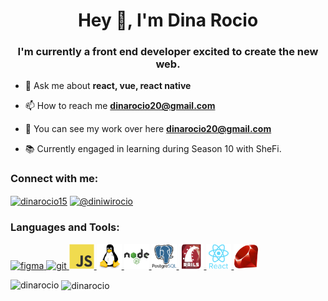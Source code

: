 <h1 align="center">Hey 👋, I'm Dina Rocio</h1>
<h3 align="center">I'm currently a front end developer excited to create the new web.</h3>

- 💬 Ask me about **react, vue, react native**

- 📫 How to reach me **dinarocio20@gmail.com**

- 🦄 You can see my work over here [**dinarocio20@gmail.com**](https://portfolio-dinarocio.vercel.app/)
  
- 📚 Currently engaged in learning during Season 10 with SheFi.


<h3 align="left">Connect with me:</h3>
<p align="left">
<a href="https://twitter.com/dinarocio15" target="blank"><img align="center" src="https://cdn.jsdelivr.net/npm/simple-icons@3.0.1/icons/twitter.svg" alt="dinarocio15" height="30" width="40" /></a>
<a href="https://instagram.com/@diniwirocio" target="blank"><img align="center" src="https://cdn.jsdelivr.net/npm/simple-icons@3.0.1/icons/instagram.svg" alt="@diniwirocio" height="30" width="40" /></a>
</p>

<h3 align="left">Languages and Tools:</h3>
<p align="left"> <a href="https://www.figma.com/" target="_blank"> <img src="https://www.vectorlogo.zone/logos/figma/figma-icon.svg" alt="figma" width="40" height="40"/> </a> <a href="https://git-scm.com/" target="_blank"> <img src="https://www.vectorlogo.zone/logos/git-scm/git-scm-icon.svg" alt="git" width="40" height="40"/> </a> <a href="https://developer.mozilla.org/en-US/docs/Web/JavaScript" target="_blank"> <img src="https://raw.githubusercontent.com/devicons/devicon/master/icons/javascript/javascript-original.svg" alt="javascript" width="40" height="40"/> </a> <a href="https://www.linux.org/" target="_blank"> <img src="https://raw.githubusercontent.com/devicons/devicon/master/icons/linux/linux-original.svg" alt="linux" width="40" height="40"/> </a> <a href="https://nodejs.org" target="_blank"> <img src="https://raw.githubusercontent.com/devicons/devicon/master/icons/nodejs/nodejs-original-wordmark.svg" alt="nodejs" width="40" height="40"/> </a> <a href="https://www.postgresql.org" target="_blank"> <img src="https://raw.githubusercontent.com/devicons/devicon/master/icons/postgresql/postgresql-original-wordmark.svg" alt="postgresql" width="40" height="40"/> </a> <a href="https://rubyonrails.org" target="_blank"> <img src="https://raw.githubusercontent.com/devicons/devicon/master/icons/rails/rails-original-wordmark.svg" alt="rails" width="40" height="40"/> </a> <a href="https://reactjs.org/" target="_blank"> <img src="https://raw.githubusercontent.com/devicons/devicon/master/icons/react/react-original-wordmark.svg" alt="react" width="40" height="40"/> </a> <a href="https://www.ruby-lang.org/en/" target="_blank"> <img src="https://raw.githubusercontent.com/devicons/devicon/master/icons/ruby/ruby-original.svg" alt="ruby" width="40" height="40"/> </a> </p>

<p><img align="left" src="https://github-readme-stats.vercel.app/api/top-langs?username=dinarocio&show_icons=true&locale=en&layout=compact" alt="dinarocio" /></p>

<p>&nbsp;<img align="center" src="https://github-readme-stats.vercel.app/api?username=dinarocio&show_icons=true&locale=en" alt="dinarocio" /></p>

